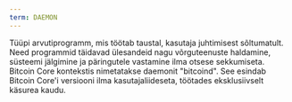 ```yaml
---
term: DAEMON
---
```


Tüüpi arvutiprogramm, mis töötab taustal, kasutaja juhtimisest sõltumatult. Need programmid täidavad ülesandeid nagu võrguteenuste haldamine, süsteemi jälgimine ja päringutele vastamine ilma otsese sekkumiseta. Bitcoin Core kontekstis nimetatakse daemonit "bitcoind". See esindab Bitcoin Core'i versiooni ilma kasutajaliideseta, töötades eksklusiivselt käsurea kaudu.